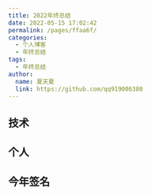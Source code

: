 ```yaml
---
title: 2022年终总结
date: 2022-05-15 17:02:42
permalink: /pages/ffaa6f/
categories: 
  - 个人博客
  - 年终总结
tags: 
  - 年终总结
author: 
  name: 夏天夏
  link: https://github.com/qq919006380
---
```


## 技术

## 个人

## 今年签名

